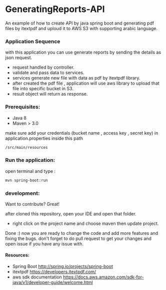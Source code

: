 # GeneratingReports-API
An example of how to create API by java spring boot and generating pdf files by itextpdf and uploud it to AWS S3 with supporting arabic language.

### Application Sequence

with this application you can use generate reports by sending the details as json request.
- request handled by controller.
- validate and pass data to services.
- services generate new file with data as pdf by itextpdf library.
- after created the pdf file , application will use aws library to upload that file into specific bucket in S3.
- result object will return as response.

### Prerequisites:
- Java 8
- Maven > 3.0


make sure add your credentials (bucket name , access key , secret key) in application.properties inside this path 
```sh
/src/main/resources
```

### Run the application:

open terminal and type : 
```sh
mvn spring-boot:run
```

### development:
Want to contribute? Great!

after cloned this repository, open your IDE and open that folder.
- right click on the project name and choose maven then update project.

Done :)
now you are ready to change the code and add more features and fixing the bugs.
don't forget to do pull request to get your changes and open issue if you have any issue with.


#### Resources:
 - Spring Boot http://spring.io/projects/spring-boot
 - itextpdf https://developers.itextpdf.com/
 - aws sdk documentation https://docs.aws.amazon.com/sdk-for-java/v1/developer-guide/welcome.html
 
 
